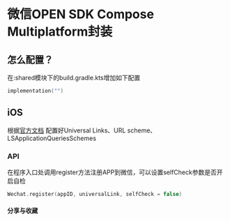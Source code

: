 # 微信OPEN SDK Compose Multiplatform封装

## 怎么配置？

在:shared模块下的build.gradle.kts增加如下配置

```kts
implementation("")
```

## iOS

根据[官方文档](https://developers.weixin.qq.com/doc/oplatform/Mobile_App/Access_Guide/iOS.html)
配置好Universal Links、URL scheme、LSApplicationQueriesSchemes

### API

在程序入口处调用register方法注册APP到微信，可以设置selfCheck参数是否开启自检

```kotlin
Wechat.register(appID, universalLink, selfCheck = false)
```

#### 分享与收藏

